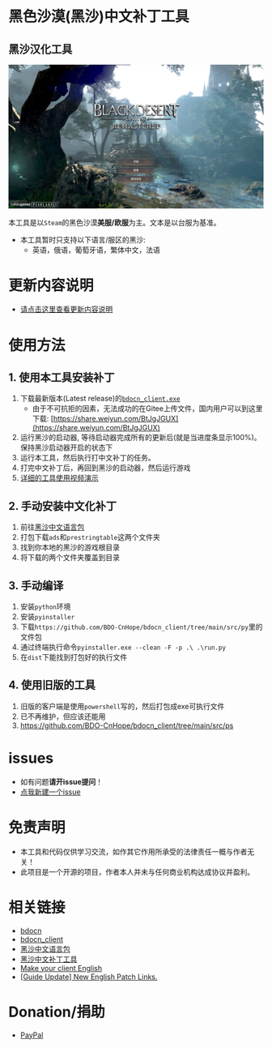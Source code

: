 # 黑色沙漠(黑沙)中文补丁工具
## 黑沙汉化工具
![image](./images/cn1.PNG)


本工具是以`Steam`的黑色沙漠**美服/欧服**为主。文本是以台服为基准。
- 本工具暂时只支持以下语言/服区的黑沙: 
   - 英语，俄语，葡萄牙语，繁体中文，法语 

# 更新内容说明
- [请点击这里查看更新内容说明](./NEWS.md)

# 使用方法
## 1. 使用本工具安装补丁
1. 下载最新版本(Latest release)的[`bdocn_client.exe`](https://github.com/BDO-CnHope/bdocn_client/releases)
    - 由于不可抗拒的因素，无法成功的在Gitee上传文件，国内用户可以到这里下载: [https://share.weiyun.com/BtJgJGUX](https://share.weiyun.com/BtJgJGUX)
2. 运行黑沙的启动器, 等待启动器完成所有的更新后(就是当进度条显示100%)。保持黑沙启动器开启的状态下 
3. 运行本工具，然后执行打中文补丁的任务。
4. 打完中文补丁后，再回到黑沙的启动器，然后运行游戏
5. [详细的工具使用视频演示](https://cnhope.onehoi.com/bdocn)

## 2. 手动安装中文化补丁
1. 前往[黑沙中文语言包](https://github.com/BDO-CnHope/bdocn)
2. 打包下载`ads`和`prestringtable`这两个文件夹
3. 找到你本地的黑沙的游戏根目录
4. 将下载的两个文件夹覆盖到目录

## 3. 手动编译
1. 安装`python`环境
2. 安装`pyinstaller`
3. 下载`https://github.com/BDO-CnHope/bdocn_client/tree/main/src/py`里的文件包
4. 通过终端执行命令`pyinstaller.exe --clean -F -p .\ .\run.py`
5. 在`dist`下能找到打包好的执行文件

## 4. 使用旧版的工具
1. 旧版的客户端是使用`powershell`写的，然后打包成exe可执行文件
2. 已不再维护，但应该还能用
3. https://github.com/BDO-CnHope/bdocn_client/tree/main/src/ps

# issues
- 如有问题**请开issue提问**！
- [点我新建一个issue](https://github.com/BDO-CnHope/bdocn_client/issues/new/choose)

# 免责声明
- 本工具和代码仅供学习交流，如作其它作用所承受的法律责任一概与作者无关！
- 此项目是一个开源的项目，作者本人并未与任何商业机构达成协议并盈利。

# 相关链接
- [bdocn](https://github.com/BDO-CnHope/bdocn)
- [bdocn_client](https://github.com/BDO-CnHope/bdocn_client)
- [黑沙中文语言包](https://gitee.com/bdo-cnhope/bdocn)
- [黑沙中文补丁工具](https://gitee.com/bdo-cnhope/bdocn_client)
- [Make your client English](https://steamcommunity.com/sharedfiles/filedetails/?id=1561979491)
- [[Guide Update] New English Patch Links.](https://www.reddit.com/r/blackdesertonline/comments/lrid4g/guide_update_new_english_patch_links/?sort=new)

# Donation/捐助
- [PayPal](https://paypal.me/Naunter)
